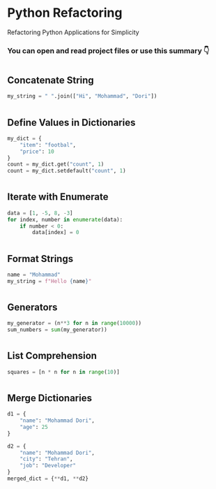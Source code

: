 # Python Refactoring

Refactoring Python Applications for Simplicity

### You can open and read project files or use this summary 👇

#

## Concatenate String

```python
my_string = " ".join(["Hi", "Mohammad", "Dori"])
```

#

## Define Values in Dictionaries

```python
my_dict = {
    "item": "footbal",
    "price": 10
}
count = my_dict.get("count", 1)
count = my_dict.setdefault("count", 1)
```

#

## Iterate with Enumerate

```python
data = [1, -5, 8, -3]
for index, number in enumerate(data):
    if number < 0:
        data[index] = 0
```

#

## Format Strings

```python
name = "Mohammad"
my_string = f"Hello {name}"
```

#

## Generators

```python
my_generator = (n**3 for n in range(10000))
sum_numbers = sum(my_generator))
```

#

## List Comprehension

```python
squares = [n * n for n in range(10)]

```

#
## Merge Dictionaries
```python
d1 = {
    "name": "Mohammad Dori",
    "age": 25
}

d2 = {
    "name": "Mohammad Dori",
    "city": "Tehran",
    "job": "Developer"
}
merged_dict = {**d1, **d2}
```